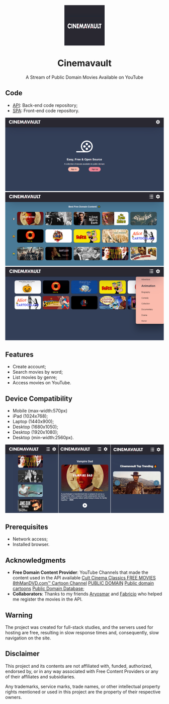 <div align="center">
    <img src="./logo.png" width="128" height="128" style="display: block; margin: 0 auto"/>
    <h1>Cinemavault</h1>
    <p>A Stream of Public Domain Movies Available on YouTube</p>
</div>

## Code
- [API](https://github.com/pedrjose/cinemavault-api): Back-end code repository;
- [SPA](https://github.com/pedrjose/cinemavault-spa): Front-end code repository.

<p align="center">
  <img src="./cinemavault-1.png" />
  <img src="./cinemavault-2.png" />
  <img src="./cinemavault-3.png" />
</p>

## Features
- Create account;
- Search movies by word;
- List movies by genre;
- Access movies on YouTube.

## Device Compatibility
- Mobile (max-width:570px)
- iPad (1024x768);
- Laptop (1440x900);
- Desktop (1680x1050);
- Desktop (1920x1080);
- Desktop (min-width:2560px).

<p align="center">
  <img src="./cinemavault-mobile.png" />
</p>

## Prerequisites
- Network access;
- Installed browser.

## Acknowledgments
- __Free Domain Content Provider__: YouTube Channels that made the content used in the API available [Cult Cinema Classics 
](https://www.youtube.com/@CultCinemaClassics) [FREE MOVIES](https://www.youtube.com/@FREEMOVIESYT/videos) [8thManDVD.com™ Cartoon Channel](https://www.youtube.com/@8thManDVDcom) [PUBLIC DOMAIN](https://www.youtube.com/@publicdomain7466) [Public domain cartoons](https://www.youtube.com/@publicdomain7466) [Public Domain Database](https://www.youtube.com/@publicdomaindatabase8902);
- __Collaborators__: Thanks to my friends [Aryosmar](https://github.com/Aryosmar) and [Fabricio](https://github.com/fabricio54) who helped me register the movies in the API.

## Warning
The project was created for full-stack studies, and the servers used for hosting are free, resulting in slow response times and, consequently, slow navigation on the site.

## Disclaimer
This project and its contents are not affiliated with, funded, authorized, endorsed by, or in any way associated with Free Content Providers or any of their affiliates and subsidiaries.

Any trademarks, service marks, trade names, or other intellectual property rights mentioned or used in this project are the property of their respective owners.
